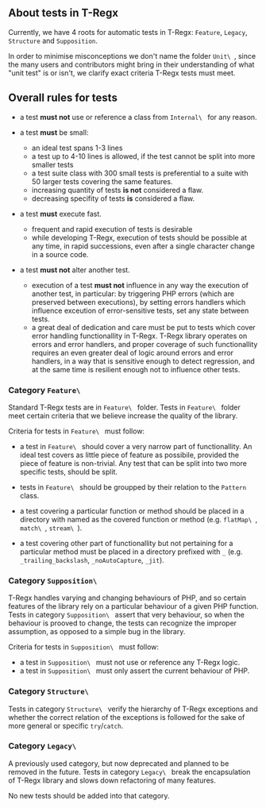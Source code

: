 ## About tests in T-Regx

Currently, we have 4 roots for automatic tests in T-Regx: `Feature`, `Legacy`,
`Structure` and `Supposition`.

In order to minimise misconceptions we don't name the folder `Unit\ `, since the
many users and contributors might bring in their understanding of what "unit test"
is or isn't, we clarify exact criteria T-Regx tests must meet.

## Overall rules for tests

- a test **must not** use or reference a class from `Internal\ ` for any reason.

- a test **must** be small:
  - an ideal test spans 1-3 lines
  - a test up to 4-10 lines is allowed, if the test cannot be split into more
    smaller tests
  - a test suite class with 300 small tests is preferential to a suite with 50
    larger tests covering the same features.
  - increasing quantity of tests **is not** considered a flaw.
  - decreasing specifity of tests **is** considered a flaw.

- a test **must** execute fast.
  - frequent and rapid execution of tests is desirable
  - while developing T-Regx, execution of tests should be possible at any time, in
    rapid successions, even after a single character change in a source code.
- a test **must not** alter another test.
  - execution of a test **must not** influence in any way the execution of another
    test, in particular: by triggering PHP errors (which are preserved between
    executions), by setting errors handlers which influence exceution of
    error-sensitive tests, set any state between tests.
  - a great deal of dedication and care must be put to tests which cover error
    handling functionallity in T-Regx. T-Regx library operates on errors and
    error handlers, and proper coverage of such functionallity requires an even
    greater deal of logic around errors and error handlers, in a way that is
    sensitive enough to detect regression, and at the same time is resilient
    enough not to influence other tests.

### Category `Feature\ `

Standard T-Regx tests are in `Feature\ ` folder. Tests in `Feature\ ` folder meet
certain criteria that we believe increase the quality of the library.

Criteria for tests in `Feature\ ` must follow:

- a test in `Feature\ ` should cover a very narrow part of functionallity. An ideal
  test covers as little piece of feature as possibile, provided the piece of feature
  is non-trivial. Any test that can be split into two more specific tests, should be
  split.

- tests in `Feature\ ` should be groupped by their relation to the `Pattern` class.
- a test covering a particular function or method should be placed in a directory
  with named as the covered function or method (e.g. `flatMap\ `, `match\ `, `stream\ `).
- a test covering other part of functionallity but not pertaining for a particular
  method must be placed in a directory prefixed with `_` (e.g. `_trailing_backslash`,
  `_noAutoCapture`, `_jit`).

### Category `Supposition\ `

T-Regx handles varying and changing behaviours of PHP, and so certain features of the
library rely on a particular behaviour of a given PHP function. Tests in category
`Supposition\ ` assert that very behaviour, so when the behaviour is prooved to change,
the tests can recognize the improper assumption, as opposed to a simple bug in the
library.

Criteria for tests in `Supposition\ ` must follow:

- a test in `Supposition\ ` must not use or reference any T-Regx logic.
- a test in `Supposition\ ` must only assert the current behaviour of PHP.

### Category `Structure\ `

Tests in category `Structure\ ` verify the hierarchy of T-Regx exceptions and whether
the correct relation of the exceptions is followed for the sake of more general
or specific `try`/`catch`.

### Category `Legacy\ `

A previously used category, but now deprecated and planned to be removed in the future.
Tests in category `Legacy\ ` break the encapsulation of T-Regx library and slows down
refactoring of many features.

No new tests should be added into that category.
